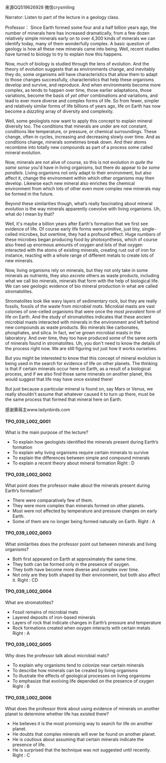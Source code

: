 来源QQ519626928 微信crysmiling

Narrator:
Listen to part of the lecture in a geology class.

Professor：
Since Earth formed some four and a half billion years ago, the number of minerals here has increased dramatically, from a few dozen relatively simple minerals early on to over 4,300 kinds of minerals we can identify today, many of them wonderfully complex. A basic question of geology is how all these new minerals came into being. Well, recent studies have turned to biology to try to explain how this happens.

Now, much of biology is studied through the lens of evolution. And the theory of evolution suggests that as environments change, and inevitably they do, some organisms will have characteristics that allow them to adapt to those changes successfully, characteristics that help these organisms develop and survive, and reproduce. And when environments become more complex, as tends to happen over time, those earlier adaptations, those variations, become the basis of *yet other* combinations and variations, and lead to ever more diverse and complex forms of life. So from fewer, simpler and relatively similar forms of life billions of years ago, life on Earth has now become a *dazzling* array of diversity and complexity.

Well, some geologists now want to apply this concept to explain mineral diversity too. The conditions that minerals are under are not constant, conditions like temperature, or pressure, or chemical surroundings. These change, often in cycles, increasing and decreasing slowly over time. And as conditions change, minerals sometimes break down. And their atoms recombine into totally new compounds as part of a process some called mineral evolution. 

Now, minerals are not alive of course, so this is not evolution *in quite the same sense* you'd have in living organisms, but there do appear to *be some parallels*. Living organisms not only adapt to their environment, but also affect it, change the environment within which other organisms may then develop. Likewise each new mineral also enriches the chemical environment from which lots of other even more complex new minerals may be formed in the future.

Beyond these similarities though, what’s really fascinating about mineral evolution is the way minerals apparently coevolve with living organisms. Uh, what do I mean by that?

Well, it's maybe a billion years after Earth's formation that we first see evidence of life. Of course early life forms were primitive, just tiny, single-celled microbes, but overtime, they had a profound effect. Huge numbers of these microbes began producing food by photosynthesis, which of course also freed up enormous amounts of oxygen and lots of that oxygen interacted with the atoms of existing minerals, creating rust out of iron for instance, reacting with a whole range of different metals to create lots of new minerals.

Now, living organisms rely on minerals, but they not only take in some minerals as nutrients, they also *excrete* others as waste products, including what we call bio minerals, minerals that form with the help of biological life. We can see geologic evidence of bio mineral production in what are called stromatolites.

Stromatolites look like wavy layers of sedimentary rock, but they are really fossils, fossils of the waste from *microbial mats*. Microbial masts are vast colonies of one-celled organisms that were once the most *prevalent* form of life on Earth. And the study of stromatolites indicates that these ancient microbial masts interacted with minerals in the environment and left behind new compounds as waste products. Bio minerals like carbonates, phosphates, and silica. In fact, we've grown microbial masts in the laboratory. And over time, they too have produced some of the same sorts of minerals found in stromatolites. Uh, you don't need to know the details of the process right now. We are still figuring out just how it works ourselves.

But you might be interested to know that this concept of mineral evolution is being used in the search for evidence of life on other planets. The thinking is that if certain minerals occur here on Earth, as a result of a biological process, and if we also find those same minerals on another planet, this would suggest that life may have once existed there!

But just because a particular mineral is found on, say Mars or Venus, we really shouldn't assume that whatever caused it to turn up there, must be the same process that formed that mineral here on Earth.

感谢黄萌主www.ladynbirds.com

#### TPO_039_L002_Q001
What is the main purpose of the lecture?
- To explain how geologists identified the minerals present during Earth’s formation
- To explain why living organisms require certain minerals to survive
- To explain the differences between simple and compound minerals
- To explain a recent theory about mineral formation
Right : D	

#### TPO_039_L002_Q002

What point does the professor make about the minerals present during Earth’s formation?
- There were comparatively few of them.
- They were more complex than minerals formed on other planets.
- Most were not affected by temperature and pressure changes on early Earth.
- Some of them are no longer being formed naturally on Earth.
Right : A	

#### TPO_039_L002_Q003

What similarities does the professor point out between minerals and living organisms?
- Both first appeared on Earth at approximately the same time.
- They both can be formed only in the presence of oxygen.
- They both have become more diverse and complex over time.
- Not only are they both shaped by their environment, but both also affect it.
Right : CD	

#### TPO_039_L002_Q004

What are stromatolites?
- Fossil remains of microbial mats
- Layered deposits of iron-based minerals
- Layers of rock that indicate changes in Earth’s pressure and temperature
- Rock formations created when oxygen interacts with certain metals
Right : A	

#### TPO_039_L002_Q005
Why does the professor talk about microbial mats?
- To explain why organisms tend to colonize near certain minerals
- To describe how minerals can be created by living organisms
- To illustrate the effects of geological processes on living organisms
- To emphasize that evolving life depended on the presence of oxygen
Right : B	

#### TPO_039_L002_Q006

What does the professor think about using evidence of minerals on another planet to determine whether life has existed there?
- He believes it is the most promising way to search for life on another planet.
- He doubts that complex minerals will ever be found on another planet.
- He is *cautious* about assuming that certain minerals indicate the presence of life.
- He is surprised that the technique was not suggested until recently.
Right : C	